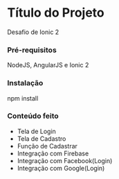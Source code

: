 # Título do Projeto

Desafio de Ionic 2

### Pré-requisitos

NodeJS, AngularJS e Ionic 2

### Instalação

npm install

### Conteúdo feito

- Tela de Login
- Tela de Cadastro
- Função de Cadastrar
- Integração com Firebase
- Integração com Facebook(Login)
- Integração com Google(Login)
